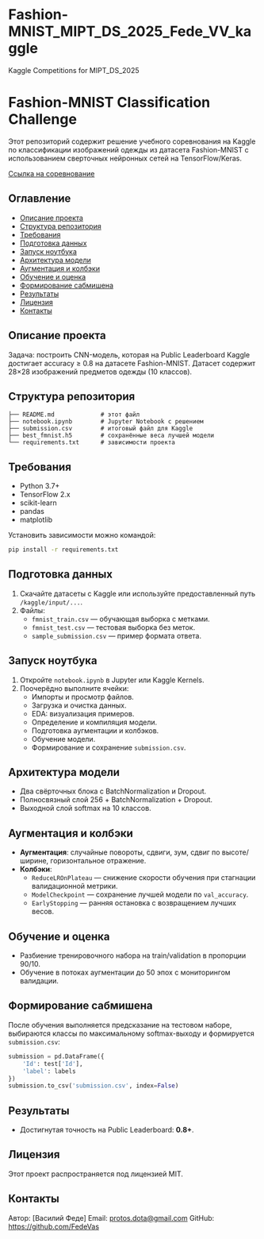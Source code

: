 # Fashion-MNIST_MIPT_DS_2025_Fede_VV_kaggle
Kaggle Competitions for MIPT_DS_2025 

# Fashion-MNIST Classification Challenge

Этот репозиторий содержит решение учебного соревнования на Kaggle по классификации изображений одежды из датасета Fashion-MNIST с использованием сверточных нейронных сетей на TensorFlow/Keras.

[Ссылка на соревнование](https://www.kaggle.com/competitions/mipt-bio-2025/data)

## Оглавление

- [Описание проекта](#описание-проекта)
- [Структура репозитория](#структура-репозитория)
- [Требования](#требования)
- [Подготовка данных](#подготовка-данных)
- [Запуск ноутбука](#запуск-ноутбука)
- [Архитектура модели](#архитектура-модели)
- [Аугментация и колбэки](#аугментация-и-колбэки)
- [Обучение и оценка](#обучение-и-оценка)
- [Формирование сабмишена](#формирование-сабмишена)
- [Результаты](#результаты)
- [Лицензия](#лицензия)
- [Контакты](#контакты)

## Описание проекта

Задача: построить CNN-модель, которая на Public Leaderboard Kaggle достигает accuracy ≥ 0.8 на датасете Fashion-MNIST. Датасет содержит 28×28 изображений предметов одежды (10 классов).

## Структура репозитория

```
├── README.md             # этот файл
├── notebook.ipynb        # Jupyter Notebook с решением
├── submission.csv        # итоговый файл для Kaggle
├── best_fmnist.h5        # сохранённые веса лучшей модели
└── requirements.txt      # зависимости проекта
```

## Требования

- Python 3.7+
- TensorFlow 2.x
- scikit-learn
- pandas
- matplotlib

Установить зависимости можно командой:

```bash
pip install -r requirements.txt
```

## Подготовка данных

1. Скачайте датасеты с Kaggle или используйте предоставленный путь `/kaggle/input/...`.
2. Файлы:
   - `fmnist_train.csv` — обучающая выборка с метками.
   - `fmnist_test.csv` — тестовая выборка без меток.
   - `sample_submission.csv` — пример формата ответа.

## Запуск ноутбука

1. Откройте `notebook.ipynb` в Jupyter или Kaggle Kernels.
2. Поочерёдно выполните ячейки:
   - Импорты и просмотр файлов.
   - Загрузка и очистка данных.
   - EDA: визуализация примеров.
   - Определение и компиляция модели.
   - Подготовка аугментации и колбэков.
   - Обучение модели.
   - Формирование и сохранение `submission.csv`.

## Архитектура модели

- Два свёрточных блока с BatchNormalization и Dropout.
- Полносвязный слой 256 + BatchNormalization + Dropout.
- Выходной слой softmax на 10 классов.

## Аугментация и колбэки

- **Аугментация**: случайные повороты, сдвиги, зум, сдвиг по высоте/ширине, горизонтальное отражение.
- **Колбэки**:
  - `ReduceLROnPlateau` — снижение скорости обучения при стагнации валидационной метрики.
  - `ModelCheckpoint` — сохранение лучшей модели по `val_accuracy`.
  - `EarlyStopping` — ранняя остановка с возвращением лучших весов.

## Обучение и оценка

- Разбиение тренировочного набора на train/validation в пропорции 90/10.
- Обучение в потоках аугментации до 50 эпох с мониторингом валидации.

## Формирование сабмишена

После обучения выполняется предсказание на тестовом наборе, выбираются классы по максимальному softmax-выходу и формируется `submission.csv`:

```python
submission = pd.DataFrame({
    'Id': test['Id'],
    'label': labels
})
submission.to_csv('submission.csv', index=False)
```

## Результаты

- Достигнутая точность на Public Leaderboard: **0.8+**.

## Лицензия

Этот проект распространяется под лицензией MIT.

## Контакты

Автор: [Василий Феде]
Email: protos.dota@gmail.com
GitHub: https://github.com/FedeVas
